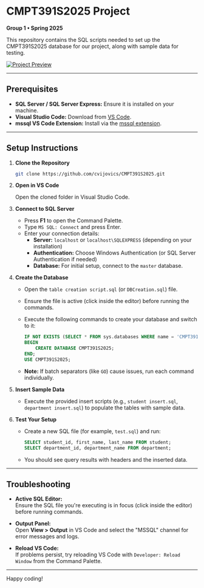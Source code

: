 # CMPT391S2025 Project

**Group 1 • Spring 2025**

This repository contains the SQL scripts needed to set up the CMPT391S2025 database for our project, along with sample data for testing.

[![Project Preview](https://www.pngall.com/wp-content/uploads/13/Figma-Logo-PNG-Image.png)](https://www.figma.com/files/team/1503817106759156462/project/383188732/Team-project?fuid=1108639375161038790)

---

## Prerequisites

- **SQL Server / SQL Server Express:** Ensure it is installed on your machine.
- **Visual Studio Code:** Download from [VS Code](https://code.visualstudio.com/).
- **mssql VS Code Extension:** Install via the [mssql extension](https://marketplace.visualstudio.com/items?itemName=ms-mssql.mssql).

---

## Setup Instructions

1. **Clone the Repository**

   ```bash
   git clone https://github.com/cvijovics/CMPT391S2025.git

2. **Open in VS Code**

   Open the cloned folder in Visual Studio Code.

3. **Connect to SQL Server**

   - Press **F1** to open the Command Palette.
   - Type `MS SQL: Connect` and press Enter.
   - Enter your connection details:
     - **Server:** `localhost` or `localhost\SQLEXPRESS` (depending on your installation)
     - **Authentication:** Choose Windows Authentication (or SQL Server Authentication if needed)
     - **Database:** For initial setup, connect to the `master` database.

4. **Create the Database**

   - Open the `table creation script.sql` (or `DBCreation.sql`) file.
   - Ensure the file is active (click inside the editor) before running the commands.
   - Execute the following commands to create your database and switch to it:
     
     ```sql
     IF NOT EXISTS (SELECT * FROM sys.databases WHERE name = 'CMPT391S2025')
     BEGIN
         CREATE DATABASE CMPT391S2025;
     END;
     USE CMPT391S2025;
     ```
     
   - **Note:** If batch separators (like `GO`) cause issues, run each command individually.

5. **Insert Sample Data**

   - Execute the provided insert scripts (e.g., `student insert.sql`, `department insert.sql`) to populate the tables with sample data.

6. **Test Your Setup**

   - Create a new SQL file (for example, `test.sql`) and run:
     
     ```sql
     SELECT student_id, first_name, last_name FROM student;
     SELECT department_id, department_name FROM department;
     ```
     
   - You should see query results with headers and the inserted data.

---

## Troubleshooting

- **Active SQL Editor:**  
  Ensure the SQL file you're executing is in focus (click inside the editor) before running commands.

- **Output Panel:**  
  Open **View > Output** in VS Code and select the "MSSQL" channel for error messages and logs.

- **Reload VS Code:**  
  If problems persist, try reloading VS Code with `Developer: Reload Window` from the Command Palette.

----------------

Happy coding!
